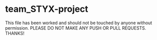 # team_STYX-project
This file has been worked and should not be touched by anyone without permission. PLEASE DO NOT MAKE ANY PUSH OR PULL REQUESTS. THANKS!

